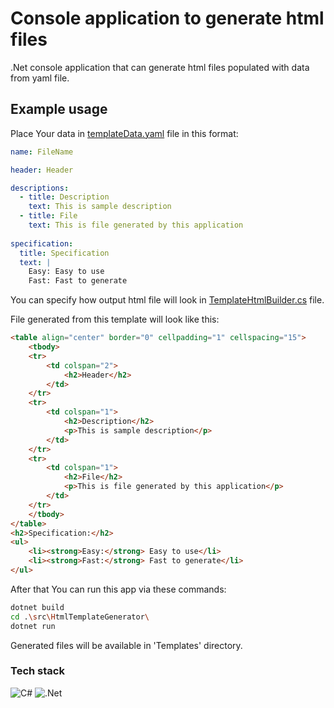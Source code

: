 # Console application to generate html files
.Net console application that can generate html files populated with data from yaml file.

## Example usage
Place Your data in [templateData.yaml](https://github.com/FranekDev/html-template-generator/blob/main/src/HtmlTemplateGenerator/templateData.yaml) file in this format:
```yaml
name: FileName

header: Header

descriptions:
  - title: Description
    text: This is sample description
  - title: File
    text: This is file generated by this application
    
specification:
  title: Specification
  text: |
    Easy: Easy to use
    Fast: Fast to generate
```

You can specify how output html file will look in [TemplateHtmlBuilder.cs](https://github.com/FranekDev/html-template-generator/blob/main/src/HtmlTemplateGenerator/Builder/TemplateBuilder.cs) file.

File generated from this template will look like this:
```html
<table align="center" border="0" cellpadding="1" cellspacing="15">
    <tbody>
    <tr>
        <td colspan="2">
            <h2>Header</h2>
        </td>
    </tr>
    <tr>
        <td colspan="1">
            <h2>Description</h2>
            <p>This is sample description</p>
        </td>
    </tr>
    <tr>
        <td colspan="1">
            <h2>File</h2>
            <p>This is file generated by this application</p>
        </td>
    </tr>
    </tbody>
</table>
<h2>Specification:</h2>
<ul>
    <li><strong>Easy:</strong> Easy to use</li>
    <li><strong>Fast:</strong> Fast to generate</li>
</ul>
```

After that You can run this app via these commands:
```bash
dotnet build
cd .\src\HtmlTemplateGenerator\
dotnet run
```

Generated files will be available in 'Templates' directory.

### Tech stack
![C#](https://img.shields.io/badge/c%23-%23239120.svg?style=for-the-badge&logo=csharp&logoColor=white)
![.Net](https://img.shields.io/badge/.NET-5C2D91?style=for-the-badge&logo=.net&logoColor=white)
